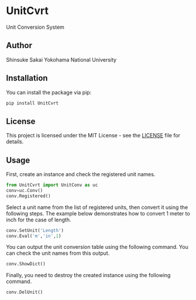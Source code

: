 # UnitCvrt
Unit Conversion System

## Author
Shinsuke Sakai
Yokohama National University

## Installation
You can install the package via pip:

```bash
pip install UnitCvrt
```

## License

This project is licensed under the MIT License - see the [LICENSE](LICENSE) file for details.

## Usage
First, create an instance and check the registered unit names.
```python
from UnitCvrt import UnitConv as uc
conv=uc.Conv()
conv.Registered()
```
Select a unit name from the list of registered units, then convert it using the following steps.
The example below demonstrates how to convert 1 meter to inch for the case of length.
```python
conv.SetUnit('Length')
conv.Eval('m','in',1)
```
You can output the unit conversion table using the following command. You can check the unit names from this output.
```python
conv.ShowDict()
```
Finally, you need to destroy the created instance using the following command.
```python
conv.DelUnit()
```
